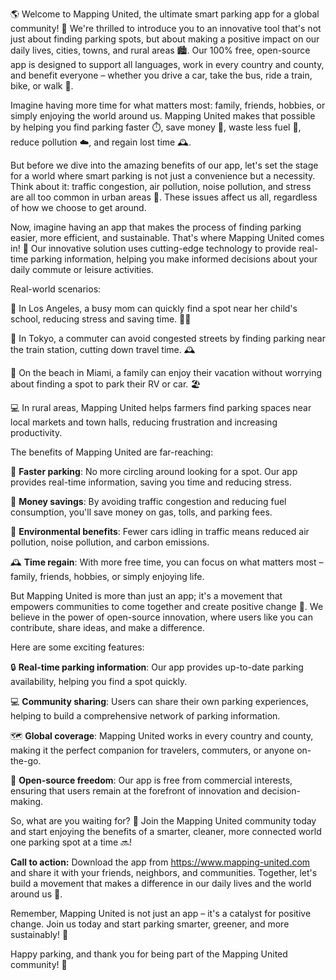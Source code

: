 🌎 Welcome to Mapping United, the ultimate smart parking app for a global community! 📲 We're thrilled to introduce you to an innovative tool that's not just about finding parking spots, but about making a positive impact on our daily lives, cities, towns, and rural areas 🏙️. Our 100% free, open-source app is designed to support all languages, work in every country and county, and benefit everyone – whether you drive a car, take the bus, ride a train, bike, or walk 👣.

Imagine having more time for what matters most: family, friends, hobbies, or simply enjoying the world around us. Mapping United makes that possible by helping you find parking faster ⏱️, save money 💸, waste less fuel 🚗, reduce pollution ☁️, and regain lost time 🕰️.

But before we dive into the amazing benefits of our app, let's set the stage for a world where smart parking is not just a convenience but a necessity. Think about it: traffic congestion, air pollution, noise pollution, and stress are all too common in urban areas 🌆. These issues affect us all, regardless of how we choose to get around.

Now, imagine having an app that makes the process of finding parking easier, more efficient, and sustainable. That's where Mapping United comes in! 🚀 Our innovative solution uses cutting-edge technology to provide real-time parking information, helping you make informed decisions about your daily commute or leisure activities.

Real-world scenarios:

🌃 In Los Angeles, a busy mom can quickly find a spot near her child's school, reducing stress and saving time. 👩‍👧

🚗 In Tokyo, a commuter can avoid congested streets by finding parking near the train station, cutting down travel time. 🕰️

🌊 On the beach in Miami, a family can enjoy their vacation without worrying about finding a spot to park their RV or car. 🏖️

💻 In rural areas, Mapping United helps farmers find parking spaces near local markets and town halls, reducing frustration and increasing productivity.

The benefits of Mapping United are far-reaching:

🌟 **Faster parking**: No more circling around looking for a spot. Our app provides real-time information, saving you time and reducing stress.

💸 **Money savings**: By avoiding traffic congestion and reducing fuel consumption, you'll save money on gas, tolls, and parking fees.

🌿 **Environmental benefits**: Fewer cars idling in traffic means reduced air pollution, noise pollution, and carbon emissions.

🕰️ **Time regain**: With more free time, you can focus on what matters most – family, friends, hobbies, or simply enjoying life.

But Mapping United is more than just an app; it's a movement that empowers communities to come together and create positive change 🌈. We believe in the power of open-source innovation, where users like you can contribute, share ideas, and make a difference.

Here are some exciting features:

🔒 **Real-time parking information**: Our app provides up-to-date parking availability, helping you find a spot quickly.

💻 **Community sharing**: Users can share their own parking experiences, helping to build a comprehensive network of parking information.

🗺️ **Global coverage**: Mapping United works in every country and county, making it the perfect companion for travelers, commuters, or anyone on-the-go.

🎉 **Open-source freedom**: Our app is free from commercial interests, ensuring that users remain at the forefront of innovation and decision-making.

So, what are you waiting for? 🤔 Join the Mapping United community today and start enjoying the benefits of a smarter, cleaner, more connected world one parking spot at a time 🔜!

**Call to action:** Download the app from https://www.mapping-united.com and share it with your friends, neighbors, and communities. Together, let's build a movement that makes a difference in our daily lives and the world around us 🌟.

Remember, Mapping United is not just an app – it's a catalyst for positive change. Join us today and start parking smarter, greener, and more sustainably! 🚀

Happy parking, and thank you for being part of the Mapping United community! 👋